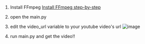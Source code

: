 1. Install FFmpeg
[Install FFmpeg step-by-step](https://hackmd.io/@Alone0506/rJp3USqm0)

2. open the main.py

3. edit the video_url variable to your youtube video's url
![image](https://hackmd.io/_uploads/BJ5Y-LqXA.png)

4. run main.py and get the video!!

